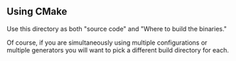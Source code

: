 Using CMake
---
Use this directory as both "source code" and "Where to build the binaries."

Of course, if you are simultaneously using multiple configurations or
multiple generators you will want to pick a different build directory
for each.
